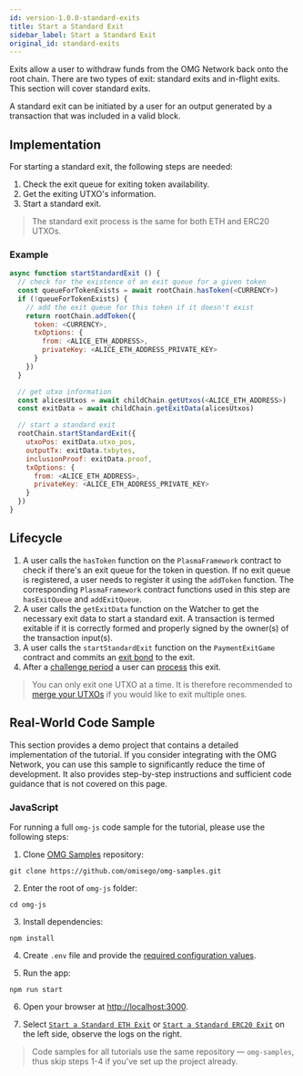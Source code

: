 ```yaml
---
id: version-1.0.0-standard-exits
title: Start a Standard Exit
sidebar_label: Start a Standard Exit
original_id: standard-exits
---
```


Exits allow a user to withdraw funds from the OMG Network back onto the root chain. There are two types of exit: standard exits and in-flight exits. This section will cover standard exits.

A standard exit can be initiated by a user for an output generated by a transaction that was included in a valid block.

## Implementation

For starting a standard exit, the following steps are needed:
1. Check the exit queue for exiting token availability.
2. Get the exiting UTXO's information.
3. Start a standard exit.

> The standard exit process is the same for both ETH and ERC20 UTXOs.

### Example

<!--DOCUSAURUS_CODE_TABS-->
<!-- JavaScript -->
```js
async function startStandardExit () {
  // check for the existence of an exit queue for a given token
  const queueForTokenExists = await rootChain.hasToken(<CURRENCY>)
  if (!queueForTokenExists) {
    // add the exit queue for this token if it doesn't exist
    return rootChain.addToken({
      token: <CURRENCY>,
      txOptions: {
        from: <ALICE_ETH_ADDRESS>,
        privateKey: <ALICE_ETH_ADDRESS_PRIVATE_KEY>
      }
    })
  }

  // get utxo information
  const alicesUtxos = await childChain.getUtxos(<ALICE_ETH_ADDRESS>)
  const exitData = await childChain.getExitData(alicesUtxos)

  // start a standard exit
  rootChain.startStandardExit({
    utxoPos: exitData.utxo_pos,
    outputTx: exitData.txbytes,
    inclusionProof: exitData.proof,
    txOptions: {
      from: <ALICE_ETH_ADDRESS>,
      privateKey: <ALICE_ETH_ADDRESS_PRIVATE_KEY>
    }
  })
}
```
<!--END_DOCUSAURUS_CODE_TABS-->

## Lifecycle

1. A user calls the `hasToken` function on the `PlasmaFramework` contract to check if there's an exit queue for the token in question. If no exit queue is registered, a user needs to register it using the `addToken` function. The corresponding `PlasmaFramework` contract functions used in this step are `hasExitQueue` and `addExitQueue`.
2. A user calls the `getExitData` function on the Watcher to get the necessary exit data to start a standard exit. A transaction is termed exitable if it is correctly formed and properly signed by the owner(s) of the transaction input(s).
3. A user calls the `startStandardExit` function on the `PaymentExitGame` contract and commits an [exit bond](exitbonds) to the exit.
4. After a [challenge period](challenge-period) a user can [process](process-exits) this exit.

> You can only exit one UTXO at a time. It is therefore recommended to [merge your UTXOs](managing-utxos) if you would like to exit multiple ones.

## Real-World Code Sample

This section provides a demo project that contains a detailed implementation of the tutorial. If you consider integrating with the OMG Network, you can use this sample to significantly reduce the time of development. It also provides step-by-step instructions and sufficient code guidance that is not covered on this page.

### JavaScript

For running a full `omg-js` code sample for the tutorial, please use the following steps:

1. Clone [OMG Samples](https://github.com/omisego/omg-samples) repository:

```
git clone https://github.com/omisego/omg-samples.git
```

2. Enter the root of `omg-js` folder:

```
cd omg-js
```

3. Install dependencies:

```
npm install
```

4. Create `.env` file and provide the [required configuration values](https://github.com/omisego/omg-samples/tree/master/omg-js#setup).

5. Run the app:

```
npm run start
```

6. Open your browser at [http://localhost:3000](http://localhost:3000). 

7. Select [`Start a Standard ETH Exit`](https://github.com/omisego/omg-samples/tree/master/omg-js/app/05-exit-standard-eth) or [`Start a Standard ERC20 Exit`](https://github.com/omisego/omg-samples/tree/master/omg-js/app/05-exit-standard-erc20) on the left side, observe the logs on the right.

> Code samples for all tutorials use the same repository — `omg-samples`, thus skip steps 1-4 if you've set up the project already.
